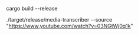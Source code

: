 

cargo build --release

 ./target/release/media-transcriber --source "https://www.youtube.com/watch?v=03NGtWj0q1k"